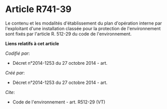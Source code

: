 # Article R741-39

Le contenu et les modalités d'établissement du plan d'opération interne par l'exploitant d'une installation classée pour la
protection de l'environnement sont fixés par l'article R. 512-29 du code de l'environnement.

**Liens relatifs à cet article**

_Codifié par_:

  - Décret n°2014-1253 du 27 octobre 2014 - art.

_Créé par_:

  - Décret n°2014-1253 du 27 octobre 2014 - art.

_Cite_:

  - Code de l'environnement - art. R512-29 (VT)
